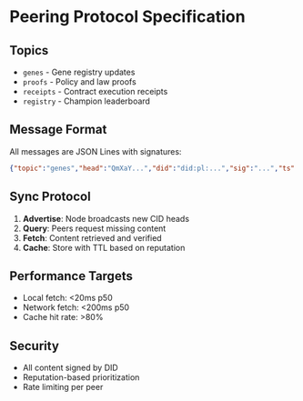 # Peering Protocol Specification

## Topics
- `genes` - Gene registry updates
- `proofs` - Policy and law proofs
- `receipts` - Contract execution receipts
- `registry` - Champion leaderboard

## Message Format
All messages are JSON Lines with signatures:
```json
{"topic":"genes","head":"QmXaY...","did":"did:pl:...","sig":"...","ts":1234567890}
```

## Sync Protocol
1. **Advertise**: Node broadcasts new CID heads
2. **Query**: Peers request missing content
3. **Fetch**: Content retrieved and verified
4. **Cache**: Store with TTL based on reputation

## Performance Targets
- Local fetch: <20ms p50
- Network fetch: <200ms p50
- Cache hit rate: >80%

## Security
- All content signed by DID
- Reputation-based prioritization
- Rate limiting per peer